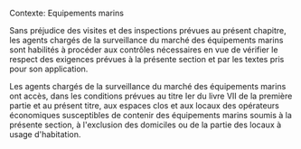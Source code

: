 Contexte: Equipements marins

Sans préjudice des visites et des inspections prévues au présent chapitre, les agents chargés de la surveillance du marché des équipements marins sont habilités à procéder aux contrôles nécessaires en vue de vérifier le respect des exigences prévues à la présente section et par les textes pris pour son application.

Les agents chargés de la surveillance du marché des équipements marins ont accès, dans les conditions prévues au titre Ier du livre VII de la première partie et au présent titre, aux espaces clos et aux locaux des opérateurs économiques susceptibles de contenir des équipements marins soumis à la présente section, à l'exclusion des domiciles ou de la partie des locaux à usage d'habitation.